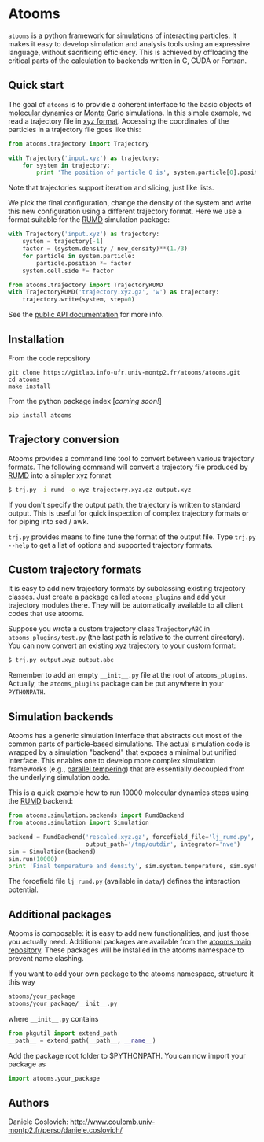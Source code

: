 Atooms
======

`atooms` is a python framework for simulations of interacting particles. It makes it easy to develop simulation and analysis tools using an expressive language, without sacrificing efficiency. This is achieved by offloading the critical parts of the calculation to backends written in C, CUDA or Fortran.

Quick start
-----------

The goal of `atooms` is to provide a coherent interface to the basic objects of [molecular dynamics](https://en.wikipedia.org/wiki/Molecular_dynamics) or [Monte Carlo](https://en.wikipedia.org/wiki/Monte_Carlo_method_in_statistical_physics) simulations.
In this simple example, we read a trajectory file in [xyz format](https://en.wikipedia.org/wiki/XYZ_format). Accessing the coordinates of the particles in a trajectory file goes like this:
```python
from atooms.trajectory import Trajectory

with Trajectory('input.xyz') as trajectory:
    for system in trajectory:
        print 'The position of particle 0 is', system.particle[0].position
```
Note that trajectories support iteration and slicing, just like lists. 

We pick the final configuration, change the density of the system and write this new configuration using a different trajectory format. Here we use a format suitable for the [RUMD](http://rumd.org) simulation package:
```python
with Trajectory('input.xyz') as trajectory:
    system = trajectory[-1]
    factor = (system.density / new_density)**(1./3)
    for particle in system.particle:
        particle.position *= factor
    system.cell.side *= factor

from atooms.trajectory import TrajectoryRUMD
with TrajectoryRUMD('trajectory.xyz.gz', 'w') as trajectory:
    trajectory.write(system, step=0)
```
See the [public API documentation](https://www.coulomb.univ-montp2.fr/perso/daniele.coslovich/docs/atooms/) for more info.

Installation
------------
From the code repository
```
git clone https://gitlab.info-ufr.univ-montp2.fr/atooms/atooms.git
cd atooms
make install
```

From the python package index [*coming soon!*]
```
pip install atooms
```

Trajectory conversion
---------------------
Atooms provides a command line tool to convert between various trajectory formats. The following command will convert a trajectory file produced by [RUMD](http://rumd.org) into a simpler xyz format

```bash
$ trj.py -i rumd -o xyz trajectory.xyz.gz output.xyz
```
If you don't specify the output path, the trajectory is written to standard output. This is useful for quick inspection of complex trajectory formats or for piping into sed / awk.

`trj.py` provides means to fine tune the format of the output file. Type `trj.py --help` to get a list of options and supported trajectory formats.

Custom trajectory formats 
-------------------------
It is easy to add new trajectory formats by subclassing existing trajectory classes. Just create a package called
`atooms_plugins` and add your trajectory modules there. They will be automatically
available to all client codes that use atooms.

Suppose you wrote a custom trajectory class `TrajectoryABC` in
`atooms_plugins/test.py` (the last path is relative to the current
directory). You can now convert an existing xyz trajectory to your custom
format:

```bash
$ trj.py output.xyz output.abc
```

Remember to add an empty `__init__.py` file at the root of `atooms_plugins`. 
Actually, the `atooms_plugins` package can be put anywhere in your `PYTHONPATH`.

Simulation backends
-------------------

Atooms has a generic simulation interface that abstracts out most of the common parts of particle-based simulations. The actual simulation code is wrapped by a simulation "backend" that exposes a minimal but unified interface. This enables one to develop more complex simulation frameworks (e.g., [parallel tempering](https://gitlab.info-ufr.univ-montp2.fr/atooms/parallel_tempering)) that are essentially decoupled from the underlying simulation code.

This is a quick example how to run 10000 molecular dynamics steps using the [RUMD](http://rumd.org) backend:

```python
from atooms.simulation.backends import RumdBackend
from atooms.simulation import Simulation

backend = RumdBackend('rescaled.xyz.gz', forcefield_file='lj_rumd.py', 
                      output_path='/tmp/outdir', integrator='nve')
sim = Simulation(backend)
sim.run(10000)
print 'Final temperature and density', sim.system.temperature, sim.system.density
```
The forcefield file `lj_rumd.py` (available in `data/`) defines the interaction potential.

Additional packages 
-------------------
Atooms is composable: it is easy to add new functionalities, and just those you actually need.
Additional packages are available from the [atooms main repository](https://gitlab.info-ufr.univ-montp2.fr/atooms).
These packages will be installed in the atooms namespace to prevent name clashing.

If you want to add your own package to the atooms namespace, structure it this way
```bash
atooms/your_package
atooms/your_package/__init__.py
```

where ```__init__.py``` contains

```python
from pkgutil import extend_path
__path__ = extend_path(__path__, __name__)
```

Add the package root folder to $PYTHONPATH. You can now import your package as

```python
import atooms.your_package
```

Authors
-------
Daniele Coslovich: http://www.coulomb.univ-montp2.fr/perso/daniele.coslovich/
